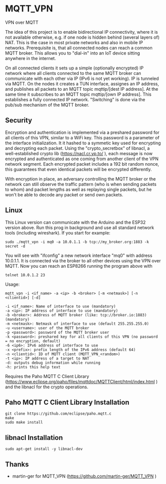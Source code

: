 # MQTT_VPN
VPN over MQTT

The idea of this project is to enable bidirectional IP connectivity, where it is not available otherwise, e.g. if one node is hidden behind (several layers of) NAT. This is the case in most private networks and also in mobile IP networks. Prerequisite is, that all connected nodes can reach a common MQTT broker. This allows you to "dial-in" into an IoT device sitting anywhere in the internet.

On all connected clients it sets up a simple (optionally encrypted) IP network where all clients connected to the same MQTT broker can communicate with each other via IP (IPv6 is not yet working). IP is tunneled via MQTT. On the nodes it creates a TUN interface, assignes an IP address, and publishes all packets to an MQTT topic mqttip/[dest IP address]. At the same time it subscribes to an MQTT topic mqttip/[own IP address]. This establishes a fully connected IP network. "Switching" is done via the pub/sub mechanism of the MQTT broker.

## Security
Encryption and authentication is implemented via a preshared password for all clients of this VPN, similar to a WiFi key. This password is a parameter of the interface initialization. It it hashed to a symmetic key used for encrypting and decrypting each packet. Using the "crypto_secretbox" of libnacl, a well-established crypto lib (https://nacl.cr.yp.to/ ), each message is now encrypted and authenticated as one coming from another client of the VPN network segment. Each encrypted packet includes a 192 bit random nonce, this guarantees that even identical packets will be encrypted differently.

With encryption in place, an adversary controlling the MQTT broker or the network can still observe the traffic pattern (who is when sending packets to whom) and packet lengths as well as replaying single packets, but he won't be able to decode any packet or send own packets.

## Linux

This Linux version can communicate with the Arduino and the ESP32 version above. Run this prog in background and use all standard network tools (including wireshark).
If you start for example:
```
sudo ./mqtt_vpn -i mq0 -a 10.0.1.1 -b tcp://my_broker.org:1883 -k secret -d
```
You will see with "ifconfig" a new network interface "mq0" with address 10.0.1.1. It is connected via the broker to all other devices using the VPN over MQTT. Now you can reach an ESP8266 running the program above with
```
telnet 10.0.1.2 23
```

Usage:
```
mqtt_vpn -i <if_name> -a <ip> -b <broker> [-m <netmask>] [-n <clientid>] [-d]

-i <if_name>: Name of interface to use (mandatory)
-a <ip>: IP address of interface to use (mandatory)
-b <broker>: Address of MQTT broker (like: tcp://broker.io:1883) (mandatory)
-m <netmask>: Netmask of interface to use (default 255.255.255.0)
-u <username>: user of the MQTT broker
-p <password>: password of the MQTT broker user
-k <password>: preshared key for all clients of this VPN (no password = no encryption, default)
-6 <ip6>: IPv6 address of interface to use
-x <prefix>: prefix length of the IPv6 address (default 64)
-n <clientid>: ID of MQTT client (MQTT_VPN_<random>)
-t <ip>: IP address of a target to NAT
-d: outputs debug information while running
-h: prints this help text
```

Requires the Paho MQTT C Client Library (https://www.eclipse.org/paho/files/mqttdoc/MQTTClient/html/index.html ) and the libnacl for the crypto operations.

## Paho MQTT C Client Library Installation
```
git clone https://github.com/eclipse/paho.mqtt.c
make
sudo make install
```

## libnacl Installation
```
sudo apt-get install -y libnacl-dev
```

## Thanks
- martin-ger for MQTT_VPN (https://github.com/martin-ger/MQTT_VPN )
